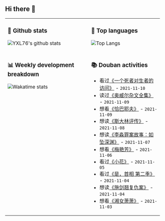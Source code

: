 ## Hi there 👋

<table>
<tr>
<td valign="top" width="54%">

### 🔭 Github stats

![YXL76's github stats](https://github-readme-stats.yxl76.vercel.app/api?username=YXL76&count_private=true&show_icons=true&include_all_commits=true&theme=prussian&line_height=28&disable_animations=true)

</td>

<td valign="top" width="46%">

### 🌱 Top languages

![Top Langs](https://github-readme-stats.yxl76.vercel.app/api/top-langs/?username=YXL76&layout=compact&theme=prussian&langs_count=8&hide=HTML,CSS,SCSS)

</td>
</tr>
<tr>
<td valign="top" width="54%">

### 📊 Weekly development breakdown

![Wakatime stats](https://github-readme-stats.yxl76.vercel.app/api/wakatime?username=YXL76&layout=compact&theme=prussian)


</td>
<td valign="top" width="46%">

### 📚 Douban activities

- 看过[《一个死者对生者的访问》](http://movie.douban.com/subject/1308397/) - `2021-11-10`
- 读过[《奥威尔杂文全集》](https://book.douban.com/subject/30252635/) - `2021-11-09`
- 想看[《恰巴耶夫》](http://movie.douban.com/subject/1302489/) - `2021-11-09`
- 想读[《斯大林评传》](https://book.douban.com/subject/26921694/) - `2021-11-08`
- 想读[《李淼罪案故事：如坠深渊》](https://book.douban.com/subject/35523109/) - `2021-11-07`
- 想看[《梅艳芳》](http://movie.douban.com/subject/30176790/) - `2021-11-06`
- 看过[《小花》](http://movie.douban.com/subject/1309226/) - `2021-11-05`
- 看过[《是，首相  第二季》](http://movie.douban.com/subject/5359940/) - `2021-11-04`
- 想读[《施剑翘复仇案》](https://book.douban.com/subject/35603043/) - `2021-11-04`
- 想看[《湘女萧萧》](http://movie.douban.com/subject/1434275/) - `2021-11-03`

</td>
</tr>
</table>

<!--
**YXL76/YXL76** is a ✨ _special_ ✨ repository because its `README.md` (this file) appears on your GitHub profile.

Here are some ideas to get you started:

- 🔭 I’m currently working on ...
- 🌱 I’m currently learning ...
- 👯 I’m looking to collaborate on ...
- 🤔 I’m looking for help with ...
- 💬 Ask me about ...
- 📫 How to reach me: ...
- 😄 Pronouns: ...
- ⚡ Fun fact: ...
-->
